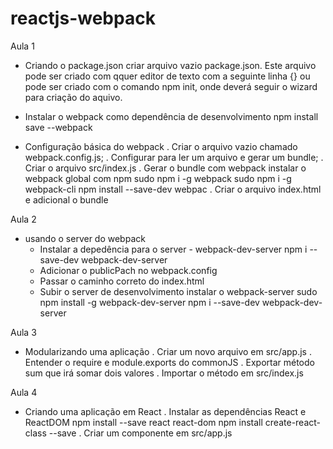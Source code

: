 # reactjs-webpack

Aula 1
- Criando o package.json
    criar arquivo vazio package.json. Este arquivo pode ser criado com qquer editor de texto com a seguinte linha
    {}
    ou pode ser criado com o comando npm init, onde deverá seguir o wizard para criação do aquivo.

- Instalar o webpack como dependência de desenvolvimento
npm install save --webpack

- Configuração básica do webpack
    . Criar o arquivo vazio chamado webpack.config.js;
    . Configurar para ler um arquivo e gerar um bundle;
    . Criar o arquivo src/index.js
    . Gerar o bundle com webpack
        instalar o webpack global com npm
            sudo npm i -g webpack
            sudo npm i -g webpack-cli
            npm install --save-dev webpac
    . Criar o arquivo index.html e adicional o bundle

Aula 2
- usando o server do webpack
    - Instalar a depedência para o server - webpack-dev-server
        npm i --save-dev webpack-dev-server
    - Adicionar o publicPach no webpack.config
    - Passar o caminho correto do index.html
    - Subir o server de desenvolvimento
        instalar o webpack-server
            sudo npm install -g webpack-dev-server
            npm i --save-dev webpack-dev-server

Aula 3
- Modularizando uma aplicação
    . Criar um novo arquivo em src/app.js
    . Entender o require e module.exports do commonJS
    . Exportar método sum que irá somar dois valores
    . Importar o método em src/index.js

Aula 4
- Criando uma aplicação em React
    . Instalar as dependências React e ReactDOM
        npm install --save react react-dom
        npm install create-react-class --save
    . Criar um componente em src/app.js

